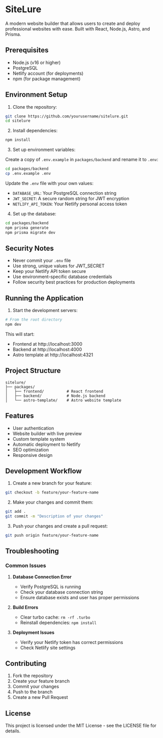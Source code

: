 # SiteLure

A modern website builder that allows users to create and deploy professional websites with ease. Built with React, Node.js, Astro, and Prisma.

## Prerequisites

- Node.js (v16 or higher)
- PostgreSQL
- Netlify account (for deployments)
- npm (for package management)

## Environment Setup

1. Clone the repository:

```bash
git clone https://github.com/yourusername/sitelure.git
cd sitelure
```

2. Install dependencies:

```bash
npm install
```

3. Set up environment variables:

Create a copy of `.env.example` in `packages/backend` and rename it to `.env`:

```bash
cd packages/backend
cp .env.example .env
```

Update the `.env` file with your own values:
- `DATABASE_URL`: Your PostgreSQL connection string
- `JWT_SECRET`: A secure random string for JWT encryption
- `NETLIFY_API_TOKEN`: Your Netlify personal access token

4. Set up the database:

```bash
cd packages/backend
npm prisma generate
npm prisma migrate dev
```

## Security Notes

- Never commit your `.env` file
- Use strong, unique values for JWT_SECRET
- Keep your Netlify API token secure
- Use environment-specific database credentials
- Follow security best practices for production deployments

## Running the Application

1. Start the development servers:

```bash
# From the root directory
npm dev
```

This will start:
- Frontend at http://localhost:3000
- Backend at http://localhost:4000
- Astro template at http://localhost:4321

## Project Structure

```
sitelure/
├── packages/
│   ├── frontend/          # React frontend
│   ├── backend/           # Node.js backend
│   └── astro-template/    # Astro website template
```

## Features

- User authentication
- Website builder with live preview
- Custom template system
- Automatic deployment to Netlify
- SEO optimization
- Responsive design

## Development Workflow

1. Create a new branch for your feature:

```bash
git checkout -b feature/your-feature-name
```

2. Make your changes and commit them:

```bash
git add .
git commit -m "Description of your changes"
```

3. Push your changes and create a pull request:

```bash
git push origin feature/your-feature-name
```

## Troubleshooting

### Common Issues

1. **Database Connection Error**
   - Verify PostgreSQL is running
   - Check your database connection string
   - Ensure database exists and user has proper permissions

2. **Build Errors**
   - Clear turbo cache: `rm -rf .turbo`
   - Reinstall dependencies: `npm install`

3. **Deployment Issues**
   - Verify your Netlify token has correct permissions
   - Check Netlify site settings

## Contributing

1. Fork the repository
2. Create your feature branch
3. Commit your changes
4. Push to the branch
5. Create a new Pull Request

## License

This project is licensed under the MIT License - see the LICENSE file for details. 